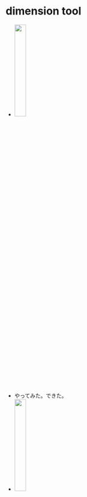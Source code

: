 # dimension tool
* <img src="https://github.com/jamad/jamad.github.io/assets/949913/9b41a3dd-ddac-401f-b455-9b826caf9c64" width="25%" />
* やってみた。できた。
* <img src="https://github.com/jamad/jamad.github.io/assets/949913/1bea7077-3d11-4952-9631-4681f1d35e22" width="25%" />

